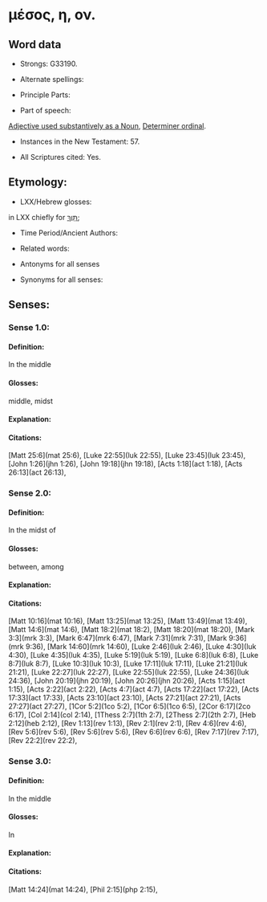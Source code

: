 # μέσος, η, ον.

<!-- Status: S2=NeedsReview -->
<!-- Lexica used for edits: BDAG, FFM, LN, A-S -->

## Word data

* Strongs: G33190.

* Alternate spellings:

* Principle Parts: 

* Part of speech: 

[Adjective used substantively as a Noun](http://ugg.readthedocs.io/en/latest/noun_substantive_adj.html),
[Determiner ordinal](http://ugg.readthedocs.io/en/latest/determiner_ordinal.html).

* Instances in the New Testament: 57.

* All Scriptures cited: Yes.

## Etymology: 

* LXX/Hebrew glosses: 

in LXX chiefly for [תָּוֶךְ](//en-uhl/H8432);

* Time Period/Ancient Authors: 

* Related words: 

* Antonyms for all senses

* Synonyms for all senses: 

## Senses: 


### Sense 1.0:

#### Definition: 

In the middle

#### Glosses:

middle, midst

#### Explanation:

#### Citations:

 [Matt 25:6](mat 25:6),  [Luke 22:55](luk 22:55),  [Luke 23:45](luk 23:45),  [John 1:26](jhn 1:26),  [John 19:18](jhn 19:18),  [Acts 1:18](act 1:18),  [Acts 26:13](act 26:13), 



### Sense 2.0:

#### Definition: 

In the midst of

#### Glosses:

between, among

#### Explanation:

#### Citations:

 [Matt 10:16](mat 10:16),  [Matt 13:25](mat 13:25),  [Matt 13:49](mat 13:49),  [Matt 14:6](mat 14:6),  [Matt 18:2](mat 18:2),  [Matt 18:20](mat 18:20),  [Mark 3:3](mrk 3:3),  [Mark 6:47](mrk 6:47),  [Mark 7:31](mrk 7:31),  [Mark 9:36](mrk 9:36),  [Mark 14:60](mrk 14:60),  [Luke 2:46](luk 2:46),  [Luke 4:30](luk 4:30),  [Luke 4:35](luk 4:35),  [Luke 5:19](luk 5:19),  [Luke 6:8](luk 6:8),  [Luke 8:7](luk 8:7),  [Luke 10:3](luk 10:3),  [Luke 17:11](luk 17:11),  [Luke 21:21](luk 21:21),  [Luke 22:27](luk 22:27),  [Luke 22:55](luk 22:55),  [Luke 24:36](luk 24:36),  [John 20:19](jhn 20:19),  [John 20:26](jhn 20:26),  [Acts 1:15](act 1:15),  [Acts 2:22](act 2:22),  [Acts 4:7](act 4:7),  [Acts 17:22](act 17:22),  [Acts 17:33](act 17:33),  [Acts 23:10](act 23:10),  [Acts 27:21](act 27:21),  [Acts 27:27](act 27:27),  [1Cor 5:2](1co 5:2),  [1Cor 6:5](1co 6:5),  [2Cor 6:17](2co 6:17),  [Col 2:14](col 2:14),  [1Thess 2:7](1th 2:7),  [2Thess 2:7](2th 2:7),  [Heb 2:12](heb 2:12),  [Rev 1:13](rev 1:13),  [Rev 2:1](rev 2:1),  [Rev 4:6](rev 4:6),  [Rev 5:6](rev 5:6),  [Rev 5:6](rev 5:6),  [Rev 6:6](rev 6:6),  [Rev 7:17](rev 7:17),  [Rev 22:2](rev 22:2), 



### Sense 3.0:

#### Definition: 

In the middle

#### Glosses:

In

#### Explanation:

#### Citations:

 [Matt 14:24](mat 14:24),  [Phil 2:15](php 2:15), 


